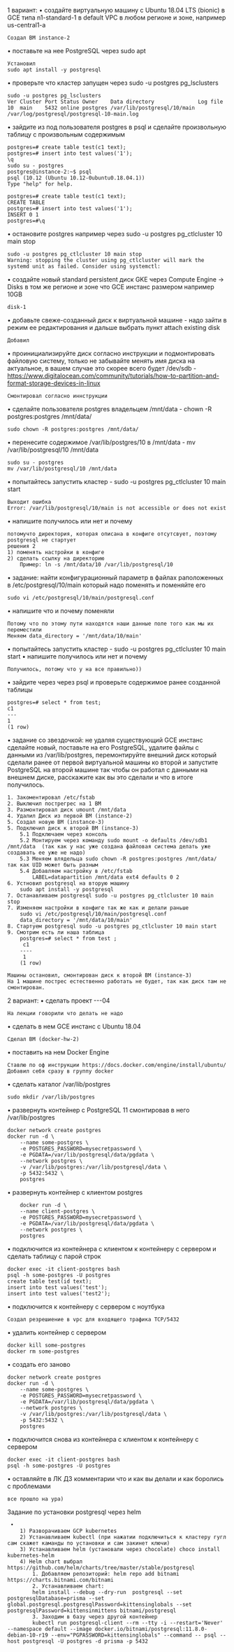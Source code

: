 1 вариант:
• создайте виртуальную машину c Ubuntu 18.04 LTS (bionic) в GCE типа n1-standard-1 в default VPC в любом регионе и зоне, например us-central1-a

    Создал ВМ instance-2

• поставьте на нее PostgreSQL через sudo apt

    Установил 
    sudo apt install -y postgresql

• проверьте что кластер запущен через sudo -u postgres pg_lsclusters

    sudo -u postgres pg_lsclusters
    Ver Cluster Port Status Owner    Data directory              Log file
    10  main    5432 online postgres /var/lib/postgresql/10/main /var/log/postgresql/postgresql-10-main.log

• зайдите из под пользователя postgres в psql и сделайте произвольную таблицу с произвольным содержимым

    postgres=# create table test(c1 text);
    postgres=# insert into test values('1');
    \q
    sudo su - postgres
    postgres@instance-2:~$ psql
    psql (10.12 (Ubuntu 10.12-0ubuntu0.18.04.1))
    Type "help" for help.

    postgres=# create table test(c1 text);
    CREATE TABLE
    postgres=# insert into test values('1');
    INSERT 0 1
    postgres=#\q

• остановите postgres например через sudo -u postgres pg_ctlcluster 10 main stop

    sudo -u postgres pg_ctlcluster 10 main stop
    Warning: stopping the cluster using pg_ctlcluster will mark the systemd unit as failed. Consider using systemctl:

• создайте новый standard persistent диск GKE через Compute Engine -> Disks в том же регионе и зоне что GCE инстанс размером например 10GB

    disk-1

• добавьте свеже-созданный диск к виртуальной машине - надо зайти в режим ее редактирования и дальше выбрать пункт attach existing disk

    Добавил

• проинициализируйте диск согласно инструкции и подмонтировать файловую систему, только не забывайте менять имя диска на актуальное, в вашем случае это скорее всего будет /dev/sdb - https://www.digitalocean.com/community/tutorials/how-to-partition-and-format-storage-devices-in-linux

    Смонтировал согласно иннструкции

• сделайте пользователя postgres владельцем /mnt/data - chown -R postgres:postgres /mnt/data/

    sudo chown -R postgres:postgres /mnt/data/

• перенесите содержимое /var/lib/postgres/10 в /mnt/data - mv /var/lib/postgresql/10 /mnt/data

    sudo su - postgres
    mv /var/lib/postgresql/10 /mnt/data

• попытайтесь запустить кластер - sudo -u postgres pg_ctlcluster 10 main start

    Выходит ошибка
    Error: /var/lib/postgresql/10/main is not accessible or does not exist

• напишите получилось или нет и почему

    потомучто директория, которая описана в конфиге отсутсвует, поэтому postgresql не стартует
    решения 2 
    1) поменять настройки в конфиге
    2) сделать ссылку на директорию 
        Пример: ln -s /mnt/data/10 /var/lib/postgresql/10

• задание: найти конфигурационный параметр в файлах раположенных в /etc/postgresql/10/main который надо поменять и поменяйте его

    sudo vi /etc/postgresql/10/main/postgresql.conf

• напишите что и почему поменяли

    Потому что по этому пути находятся наши данные поле того как мы их переместили
    Меняем data_directory = '/mnt/data/10/main'

• попытайтесь запустить кластер - sudo -u postgres pg_ctlcluster 10 main start
• напишите получилось или нет и почему

    Получилось, потому что у на все правильно))

• зайдите через через psql и проверьте содержимое ранее созданной таблицы

    postgres=# select * from test;
    c1
    ---
    1
    (1 row)

• задание со звездочкой: не удаляя существующий GCE инстанс сделайте новый, поставьте на его PostgreSQL, удалите файлы с данными из /var/lib/postgres, перемонтируйте внешний диск который сделали ранее от первой виртуальной машины ко второй и запустите PostgreSQL на второй машине так чтобы он работал с данными на внешнем диске, расскажите как вы это сделали и что в итоге получилось.

    1. Закоментировал /etc/fstab
    2. Выключил пострегрес на 1 ВМ
    3. Размонтировал диск umount /mnt/data
    4. Удалил Диск из первой ВМ (instance-2)
    5. Создал новую ВМ (instance-3)
    5. Подключил диск к второй ВМ (instance-3)
        5.1 Подключаем через консоль
        5.2 Монтируем через команду sudo mount -o defaults /dev/sdb1 /mnt/data  (так как у нас уже создана файловая система делать уже создавать ее уже не надо)
        5.3 Меняем влядельца sudo chown -R postgres:postgres /mnt/data/ так как UID может быть разным
        5.4 Добавляем настройку в /etc/fstab 
            LABEL=datapartition /mnt/data ext4 defaults 0 2
    6. Устновил postgresql на вторую машину 
        sudo apt install -y postgresql
    7. Останавливаем postgresql sudo -u postgres pg_ctlcluster 10 main stop
    7. Изменяем настройки в конфиге так же как и делали раньше 
        sudo vi /etc/postgresql/10/main/postgresql.conf
        data_directory = '/mnt/data/10/main'
    8. Стартуем postgresql sudo -u postgres pg_ctlcluster 10 main start
    9. Смотрим есть ли наша таблица 
        postgres=# select * from test ;
         c1
        ----
         1
        (1 row)

    Машины остановил, смонтирован диск к второй ВМ (instance-3)
    На 1 машине пострес естественно работать не будет, так как диск там не смонтирован.


2 вариант:
• сделать проект <firstname>-<lastname>-<yyyymmdd>-04

    На лекции говорили что делать не надо

• сделать в нем GCE инстанс с Ubuntu 18.04

    Сделал ВМ (docker-hw-2)

• поставить на нем Docker Engine

    Ставлю по оф инструкции https://docs.docker.com/engine/install/ubuntu/
    Добавил себя сразу в группу docker

• сделать каталог /var/lib/postgres

    sudo mkdir /var/lib/postgres

• развернуть контейнер с PostgreSQL 11 смонтировав в него /var/lib/postgres

    docker network create postgres
    docker run -d \
        --name some-postgres \
        -e POSTGRES_PASSWORD=mysecretpassword \
        -e PGDATA=/var/lib/postgresql/data/pgdata \
        --network postgres \
        -v /var/lib/postgres:/var/lib/postgresql/data \
        -p 5432:5432 \
        postgres

• развернуть контейнер с клиентом postgres

        docker run -d \
        --name client-postgres \
        -e POSTGRES_PASSWORD=mysecretpassword \
        -e PGDATA=/var/lib/postgresql/data/pgdata \
        --network postgres \
        postgres

• подключится из контейнера с клиентом к контейнеру с сервером и сделать таблицу с парой строк
    
    docker exec -it client-postgres bash
    psql -h some-postgres -U postgres
    create table test(id text);
    insert into test values('test');
    insert into test values('test2');

• подключится к контейнеру с сервером с ноутбука
    
    Создал резрешиение в vpc для входящего трафика TCP/5432

• удалить контейнер с сервером

    docker kill some-postgres
    docker rm some-postgres

• создать его заново

    docker network create postgres
    docker run -d \
        --name some-postgres \
        -e POSTGRES_PASSWORD=mysecretpassword \
        -e PGDATA=/var/lib/postgresql/data/pgdata \
        --network postgres \
        -v /var/lib/postgres:/var/lib/postgresql/data \
        -p 5432:5432 \
        postgres

• подключится снова из контейнера с клиентом к контейнеру с сервером

    docker exec -it client-postgres bash
    psql -h some-postgres -U postgres

• оставляйте в ЛК ДЗ комментарии что и как вы делали и как боролись с проблемами

    все прошло на ура)

Задание по установки postgresql через helm
     
     • 
        1) Разворачиваем GCP kubernetes
        2) Устанавливаем kubectl (при нажатии подключиться к кластеру гугл сам скажет каманды по установки и сам закинет ключи)
        3) Устанавливаем helm (установали через chocolate) choco install kubernetes-helm
        4) Helm chart выбрал https://github.com/helm/charts/tree/master/stable/postgresql
            1. Добавляем репозиторий: helm repo add bitnami https://charts.bitnami.com/bitnami
            2. Устанавливаем chart: 
            helm install --debug --dry-run  postgresql --set postgresqlDatabase=prisma --set global.postgresql.postgresqlPassword=kittensinglobals --set postgresqlPassword=kittensinmittens bitnami/postgresql
            3. Заходим в базу через другой контейнер
            kubectl run postgresql-client --rm --tty -i --restart='Never' --namespace default --image docker.io/bitnami/postgresql:11.8.0-debian-10-r19 --env="PGPASSWORD=kittensinglobals" --command -- psql --host postgresql -U postgres -d prisma -p 5432
